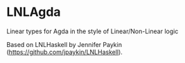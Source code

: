 # LNLAgda

Linear types for Agda in the style of Linear/Non-Linear logic

Based on LNLHaskell by Jennifer Paykin (https://github.com/jpaykin/LNLHaskell).